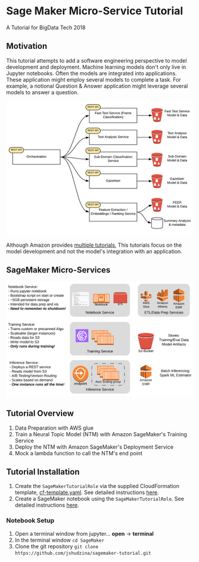 # Sage Maker Micro-Service Tutorial

A Tutorial for BigData Tech 2018

## Motivation

This tutorial attempts to add a software engineering perspective to model
development and deployment.  Machine learning models don't only
live in Jupyter notebooks. Often the models are integrated into applications.  
These application might employ several models to complete a task. For example, a
notional Question & Answer application might leverage several models to answer a
question.

![Notional Q&A System](/images/QAMicroServices.png)


Although Amazon provides
[multiple tutorials](https://github.com/awslabs/amazon-sagemaker-examples), This
tutorials focus on the model development and not the model's integration with an
application.  

## SageMaker Micro-Services

![SageMaker MicroServices](/images/SagemakerDiagram.png)

## Tutorial Overview

1. Data Preparation with AWS glue
2. Train a Neural Topic Model (NTM) with Amazon SageMaker's Training Service
3. Deploy the NTM with Amazon SageMaker's Deployment Service
4. Mock a lambda function to call the NTM's end point

## Tutorial Installation

1. Create the ```SageMakerTutorialRole``` via the supplied CloudFormation
  template, [cf-template.yaml](cf-template.yaml).  See detailed instructions [here](RoleSetup.md).
2. Create a SageMaker notebook using the ```SageMakerTutorialRole```. See detailed instructions [here](CreateNotebook.md).


### Notebook Setup

1. Open a terminal window from jupyter...   **open** -> **terminal**
2. In the terminal window ```cd SageMaker```
3. Clone the git repository ```git clone https://github.com/jshudzina/sagemaker-tutorial.git```
